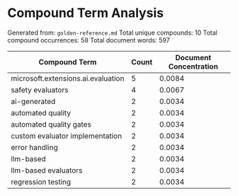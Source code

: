 # Compound Term Analysis

Generated from: `golden-reference.md`
Total unique compounds: 10
Total compound occurrences: 58
Total document words: 597

| Compound Term | Count | Document Concentration |
|---------------|-------|------------------------|
| microsoft.extensions.ai.evaluation | 5 | 0.0084 |
| safety evaluators | 4 | 0.0067 |
| ai-generated | 2 | 0.0034 |
| automated quality | 2 | 0.0034 |
| automated quality gates | 2 | 0.0034 |
| custom evaluator implementation | 2 | 0.0034 |
| error handling | 2 | 0.0034 |
| llm-based | 2 | 0.0034 |
| llm-based evaluators | 2 | 0.0034 |
| regression testing | 2 | 0.0034 |
